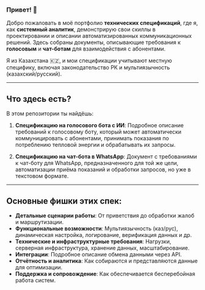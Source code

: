 
### Привет! 👋

Добро пожаловать в моё портфолио **технических спецификаций**, где я, как **системный аналитик**, демонстрирую свои скиллы в проектировании и описании автоматизированных коммуникационных решений. Здесь собраны документы, описывающие требования к **голосовым** и **чат-ботам** для взаимодействия с абонентами.

Я из Казахстана 🇰🇿, и мои спецификации учитывают местную специфику, включая законодательство РК и мультиязычность (казахский/русский).

---

## Что здесь есть?

В этом репозитории ты найдёшь:

1.  **Спецификацию на голосового бота с ИИ**: Подробное описание требований к голосовому боту, который может автоматически коммуницировать с абонентами, принимать показания по потреблению тепловой энергии и обрабатывать их запросы.

2.  **Спецификацию на чат-бота в WhatsApp**: Документ с требованиями к чат-боту для WhatsApp, предназначенного для той же цели, автоматизации приёма показаний и обработки запросов, но уже в текстовом формате.

---

## Основные фишки этих спек:

* **Детальные сценарии работы**: От приветствия до обработки жалоб и маршрутизации.
* **Функциональные возможности**: Мультиязычность (каз/рус), динамическая настройка, логирование, верификация данных и др.
* **Технические и инфраструктурные требования**: Нагрузки, серверная инфраструктура, хранение данных, масштабирование.
* **Интеграции**: Подробное описание обмена данными через API.
* **Отчётность и аналитика**: Как собираются и представляются данные для оптимизации.
* **Поддержка и сопровождение**: Как обеспечивается бесперебойная работа систем.
